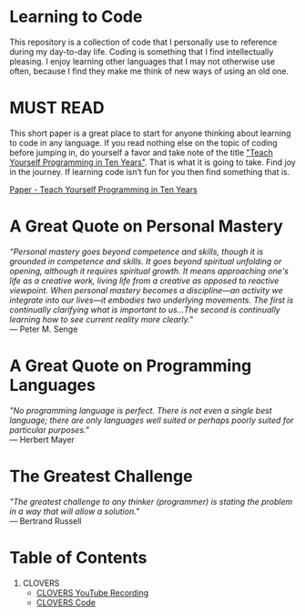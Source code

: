 # Learning to Code
This repository is a collection of code that I personally use to reference during my day-to-day life. Coding is something that I find intellectually pleasing. I enjoy learning other languages that I may not otherwise use often, because I find they make me think of new ways of using an old one. 

# MUST READ
This short paper is a great place to start for anyone thinking about learning to code in any language. If you read nothing else on the topic of coding before jumping in, do yourself a favor and take note of the title ["Teach Yourself Programming in Ten Years"](http://norvig.com/21-days.html). That is what it is going to take. Find joy in the journey. If learning code isn’t fun for you then find something that is.

[Paper - Teach Yourself Programming in Ten Years](http://norvig.com/21-days.html)

# A Great Quote on Personal Mastery
*“Personal mastery goes beyond competence and skills, though it is grounded in competence and skills. It goes beyond spiritual unfolding or opening, although it requires spiritual growth. It means approaching one's life as a creative work, living life from a creative as opposed to reactive viewpoint.  When personal mastery becomes a discipline—an activity we integrate into our lives—it embodies two underlying movements. The first is continually clarifying what is important to us…The second is continually learning how to see current reality more clearly."*
<br />    — Peter M. Senge

# A Great Quote on Programming Languages
*"No programming language is perfect. There is not even a single best language; there are only languages well suited or perhaps poorly suited for particular purposes."*
<br />    — Herbert Mayer

# The Greatest Challenge
*"The greatest challenge to any thinker (programmer) is stating the problem in a way that will allow a solution."*
<br />  — Bertrand Russell

# Table of Contents
1. CLOVERS 
    * [CLOVERS YouTube Recording](https://www.youtube.com/watch?v=5d1LsHf8E-I&feature=youtu.be)
    * [CLOVERS Code](./CLOVERS)